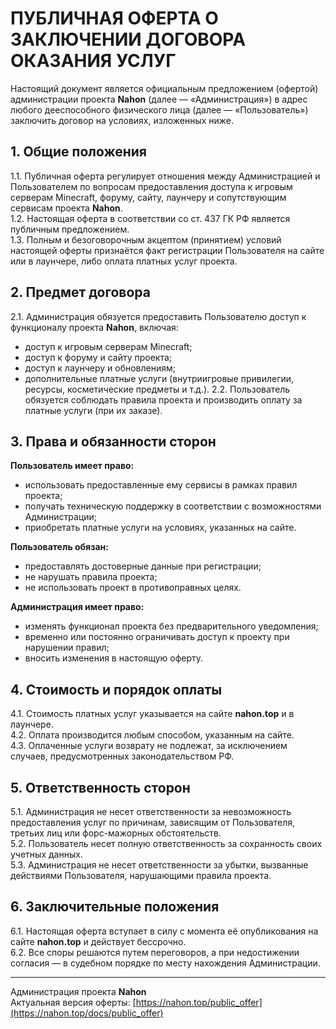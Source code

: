 # ПУБЛИЧНАЯ ОФЕРТА О ЗАКЛЮЧЕНИИ ДОГОВОРА ОКАЗАНИЯ УСЛУГ

Настоящий документ является официальным предложением (офертой) администрации проекта **Nahon** (далее — «Администрация») в адрес любого дееспособного физического лица (далее — «Пользователь») заключить договор на условиях, изложенных ниже.

## 1. Общие положения
1.1. Публичная оферта регулирует отношения между Администрацией и Пользователем по вопросам предоставления доступа к игровым серверам Minecraft, форуму, сайту, лаунчеру и сопутствующим сервисам проекта **Nahon**.  
1.2. Настоящая оферта в соответствии со ст. 437 ГК РФ является публичным предложением.  
1.3. Полным и безоговорочным акцептом (принятием) условий настоящей оферты признаётся факт регистрации Пользователя на сайте или в лаунчере, либо оплата платных услуг проекта.

## 2. Предмет договора
2.1. Администрация обязуется предоставить Пользователю доступ к функционалу проекта **Nahon**, включая:
- доступ к игровым серверам Minecraft;
- доступ к форуму и сайту проекта;
- доступ к лаунчеру и обновлениям;
- дополнительные платные услуги (внутриигровые привилегии, ресурсы, косметические предметы и т.д.).
2.2. Пользователь обязуется соблюдать правила проекта и производить оплату за платные услуги (при их заказе).

## 3. Права и обязанности сторон
**Пользователь имеет право:**
- использовать предоставленные ему сервисы в рамках правил проекта;
- получать техническую поддержку в соответствии с возможностями Администрации;
- приобретать платные услуги на условиях, указанных на сайте.

**Пользователь обязан:**
- предоставлять достоверные данные при регистрации;
- не нарушать правила проекта;
- не использовать проект в противоправных целях.

**Администрация имеет право:**
- изменять функционал проекта без предварительного уведомления;
- временно или постоянно ограничивать доступ к проекту при нарушении правил;
- вносить изменения в настоящую оферту.

## 4. Стоимость и порядок оплаты
4.1. Стоимость платных услуг указывается на сайте **nahon.top** и в лаунчере.  
4.2. Оплата производится любым способом, указанным на сайте.  
4.3. Оплаченные услуги возврату не подлежат, за исключением случаев, предусмотренных законодательством РФ.

## 5. Ответственность сторон
5.1. Администрация не несет ответственности за невозможность предоставления услуг по причинам, зависящим от Пользователя, третьих лиц или форс-мажорных обстоятельств.  
5.2. Пользователь несет полную ответственность за сохранность своих учетных данных.  
5.3. Администрация не несет ответственности за убытки, вызванные действиями Пользователя, нарушающими правила проекта.

## 6. Заключительные положения
6.1. Настоящая оферта вступает в силу с момента её опубликования на сайте **nahon.top** и действует бессрочно.  
6.2. Все споры решаются путем переговоров, а при недостижении согласия — в судебном порядке по месту нахождения Администрации.

---
Администрация проекта **Nahon**  
Актуальная версия оферты: [https://nahon.top/public_offer](https://nahon.top/docs/public_offer)

